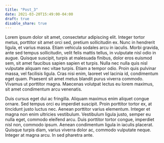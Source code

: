 ```yaml
---
title: "Post_3"
date: 2021-03-20T15:49:00-04:00
draft: true
disable_share: true
---
```


Lorem ipsum dolor sit amet, consectetur adipiscing elit. Integer tortor metus, porttitor sit amet orci sed, pretium sollicitudin ex. Nunc in hendrerit ligula, et varius massa. Etiam vehicula sodales arcu in iaculis. Morbi gravida, ante sed tempus sollicitudin, velit felis mattis tellus, in vulputate nisl odio in augue. Quisque suscipit, turpis at malesuada finibus, dolor eros euismod sem, sit amet faucibus sapien sapien et turpis. Nulla nec nulla quis nisl vulputate aliquam nec vitae turpis. Etiam a tempor odio. Proin quis pulvinar massa, vel facilisis ligula. Cras nisi enim, laoreet vel lacinia id, condimentum eget quam. Praesent sit amet metus blandit purus viverra commodo. Vivamus ut porttitor magna. Maecenas volutpat lectus eu lorem maximus, sit amet condimentum arcu venenatis.

Duis cursus eget dui ac fringilla. Aliquam maximus enim aliquet congue ornare. Sed tempus orci eu imperdiet suscipit. Proin porttitor tortor ex, at tincidunt justo luctus nec. Aenean porttitor varius elementum. Integer et magna non enim ultricies vestibulum. Vestibulum ligula justo, semper eu nulla eget, commodo eleifend arcu. Duis porttitor tortor congue, imperdiet nisl non, commodo ipsum. Aenean condimentum ligula in iaculis placerat. Quisque turpis diam, varius viverra dolor ac, commodo vulputate neque. Integer at magna arcu. In sed pharetra ante.